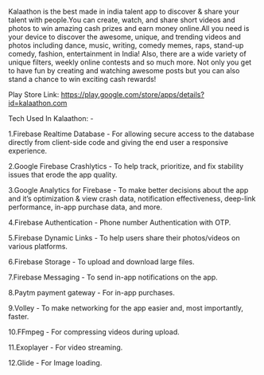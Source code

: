 Kalaathon is the best made in india talent app to discover & share your talent with people.You can create, watch, and share short videos and photos to win amazing cash prizes
and earn money online.All you need is your device to discover the awesome, unique, and trending videos and photos including dance, music, writing, comedy memes, raps,
stand-up comedy, fashion, entertainment in India! Also, there are a wide variety of unique filters, weekly online contests and so much more. Not only you get to have fun by
creating and watching awesome posts but you can also stand a chance to win exciting cash rewards! 

Play Store Link: https://play.google.com/store/apps/details?id=kalaathon.com

Tech Used In Kalaathon: -

1.Firebase Realtime Database - For allowing secure access to the database directly from client-side code and giving the end user a responsive experience.

2.Google Firebase Crashlytics - To help track, prioritize, and fix stability issues that erode the app quality. 

3.Google Analytics for Firebase - To make better decisions about the app and it’s optimization & view crash data, notification effectiveness, deep-link performance, in-app purchase data, and more. 

4.Firebase Authentication - Phone number Authentication with OTP.

5.Firebase Dynamic Links - To help users share their photos/videos on various platforms.

6.Firebase Storage - To upload and download large files.

7.Firebase Messaging - To send in-app notifications on the app.

8.Paytm payment gateway - For in-app purchases.

9.Volley - To make networking for the app easier and, most importantly, faster.

10.FFmpeg - For compressing videos during upload.

11.Exoplayer - For video streaming.

12.Glide - For Image loading.

